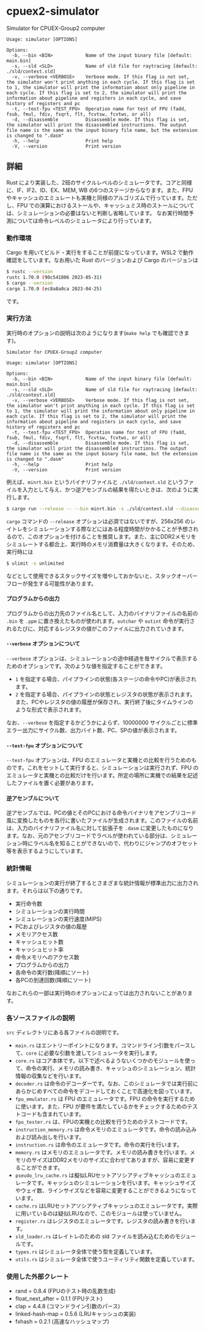 # cpuex2-simulator
Simulator for CPUEX-Group2 computer
```
Usage: simulator [OPTIONS]

Options:
  -b, --bin <BIN>            Name of the input binary file [default: main.bin]
  -s, --sld <SLD>            Name of sld file for raytracing [default: ./sld/contest.sld]
  -v, --verbose <VERBOSE>    Verbose mode. If this flag is not set, the simulator won't print anything in each cycle. If this flag is set to 1, the simulator will print the information about only pipeline in each cycle. If this flag is set to 2, the simulator will print the information about pipeline and registers in each cycle, and save history of registers and pc
  -t, --test-fpu <TEST_FPU>  Operation name for test of FPU (fadd, fsub, fmul, fdiv, fsqrt, flt, fcvtsw, fcvtws, or all)
  -d, --disassemble          Disassemble mode. If this flag is set, the simulator will print the disassembled instructions. The output file name is the same as the input binary file name, but the extension is changed to ".dasm"
  -h, --help                 Print help
  -V, --version              Print version
```

## 詳細
Rust により実装した、2班のサイクルレベルのシミュレータです。コアと同様に、IF、IF2、ID、EX、MEM, WB の6つのステージからなります。また、FPU やキャッシュのエミュレートも実機と同様のアルゴリズムで行っています。ただし、FPU での演算におけるストールや、キャッシュミス時のストールについては、シミュレーションの必要はないと判断し省略しています。
なお実行時間予測については命令レベルのシミュレータにより行っています。

### 動作環境
Cargo を用いてビルド・実行をすることが前提になっています。WSL2 で動作確認をしています。なお用いた Rust のバージョンおよび Cargo のバージョンは
```sh
$ rustc --version
rustc 1.70.0 (90c541806 2023-05-31)
$ cargo --version
cargo 1.70.0 (ec8a8a0ca 2023-04-25)
```
です。

### 実行方法
実行時のオプションの説明は次のようになります(`make help` でも確認できます)。
```
Simulator for CPUEX-Group2 computer

Usage: simulator [OPTIONS]

Options:
  -b, --bin <BIN>            Name of the input binary file [default: main.bin]
  -s, --sld <SLD>            Name of sld file for raytracing [default: ./sld/contest.sld]
  -v, --verbose <VERBOSE>    Verbose mode. If this flag is not set, the simulator won't print anything in each cycle. If this flag is set to 1, the simulator will print the information about only pipeline in each cycle. If this flag is set to 2, the simulator will print the information about pipeline and registers in each cycle, and save history of registers and pc
  -t, --test-fpu <TEST_FPU>  Operation name for test of FPU (fadd, fsub, fmul, fdiv, fsqrt, flt, fcvtsw, fcvtws, or all)
  -d, --disassemble          Disassemble mode. If this flag is set, the simulator will print the disassembled instructions. The output file name is the same as the input binary file name, but the extension is changed to ".dasm"
  -h, --help                 Print help
  -V, --version              Print version
```
例えば、`minrt.bin` というバイナリファイルと `./sld/contest.sld` というファイルを入力として与え、かつ逆アセンブルの結果を得たいときは、次のように実行します。
```sh
$ cargo run --release -- --bin minrt.bin -s ./sld/contest.sld --disassemble
```
`cargo` コマンドの `--release` オプションは必須ではないですが、256x256 のレイトレをシミュレーションする際などにはある程度時間がかかることが予想されるので、このオプションを付けることを推奨します。また、主にDDR2メモリをシミュレートする都合上、実行時のメモリ消費量は大きくなります。そのため、実行時には
```sh
$ ulimit -s unlimited
```
などとして使用できるスタックサイズを増やしておかないと、スタックオーバーフローが発生する可能性があります。

#### プログラムからの出力
プログラムからの出力先のファイル名として、入力のバイナリファイルの名前の `.bin` を `.ppm` に置き換えたものが使われます。`outchar` や `outint` 命令が実行されるたびに、対応するレジスタの値がこのファイルに出力されていきます。

#### `--verbose` オプションについて　
`--verbose` オプションは、シミュレーションの途中経過を毎サイクルで表示するためのオプションです。次のような値を指定することができます。
- `1` を指定する場合、パイプラインの状態(各ステージの命令やPC)が表示されます。
- `2` を指定する場合、パイプラインの状態とレジスタの状態が表示されます。また、PCやレジスタの値の履歴が保存され、実行終了後にタイムラインのような形式で表示されます。

なお、`--verbose` を指定するかどうかによらず、10000000 サイクルごとに標準エラー出力にサイクル数、出力バイト数、PC、SPの値が表示されます。

#### `--test-fpu` オプションについて
`--test-fpu` オプションは、FPU のエミュレータと実機との比較を行うためのものです。これをセットして実行すると、シミュレーションは実行されず、FPU のエミュレータと実機との比較だけを行います。所定の場所に実機での結果を記述したファイルを置く必要があります。

#### 逆アセンブルについて
逆アセンブルでは、PCの値とそのPCにおける命令バイナリをアセンブリコード風に変換したものを各行に書いたファイルが生成されます。このファイルの名前は、入力のバイナリファイル名に対して拡張子を `.dasm` に変更したものになります。なお、元のアセンブリコードでラベルが使われている部分は、シミュレーション時にラベル名を知ることができないので、代わりにジャンプのオフセット等を表示するようにしています。

### 統計情報
シミュレーションの実行が終了するとさまざまな統計情報が標準出力に出力されます。それらは以下の通りです。
- 実行命令数
- シミュレーションの実行時間
- シミュレーションの実行速度(MIPS)
- PCおよびレジスタの値の履歴
- メモリアクセス数
- キャッシュヒット数
- キャッシュヒット率
- 命令メモリへのアクセス数
- プログラムからの出力
- 各命令の実行数(降順にソート)
- 各PCの到達回数(降順にソート)

なおこれらの一部は実行時のオプションによっては出力されないことがあります。

### 各ソースファイルの説明
`src` ディレクトリにある各ファイルの説明です。
- `main.rs` はエントリーポイントになります。コマンドライン引数をパースして、`core` に必要な引数を渡してシミュレータを実行します。
- `core.rs` はコア本体です。以下で述べるようないくつかのモジュールを使って、命令の実行、メモリの読み書き、キャッシュのシミュレーション、統計情報の収集などを行います。
- `decoder.rs` は命令のデコーダーです。なお、このシミュレータでは実行前にあらかじめすべての命令をデコードしておくことで高速化を図っています。
- `fpu_emulator.rs` は FPU のエミュレータです。FPU の命令を実行するために使います。また、FPU が要件を満たしているかをチェックするためのテストコードも含まれています。
- `fpu_tester.rs` は、FPUの実機との比較を行うためのテストコードです。
- `instruction_memory.rs` は命令メモリのエミュレータです。命令の読み込みおよび読み出しを行います。
- `instruction.rs` は命令のエミュレータです。命令の実行を行います。
- `memory.rs` はメモリのエミュレータです。メモリの読み書きを行います。メモリのサイズはDDR2メモリのサイズに合わせてありますが、容易に変更することができます。
- `pseudo_lru_cache.rs` は擬似LRUセットアソシアティブキャッシュのエミュレータです。キャッシュのシミュレーションを行います。キャッシュサイズやウェイ数、ラインサイズなどを容易に変更することができるようになっています。
- `cache.rs` はLRUセットアソシアティブキャッシュのエミュレータです。実際に用いているのは疑似LRUなので、このモジュールは使っていません。
- `register.rs` はレジスタのエミュレータです。レジスタの読み書きを行います。
- `sld_loader.rs` はレイトレのための sld ファイルを読み込むためのモジュールです。
- `types.rs` はシミュレータ全体で使う型を定義しています。
- `utils.rs` はシミュレータ全体で使うユーティリティ関数を定義しています。

### 使用した外部クレート
- rand = 0.8.4 (FPUのテスト時の乱数生成)
- float_next_after = 0.1.1 (FPUテスト)
- clap = 4.4.8 (コマンドライン引数のパース)
- linked-hash-map = 0.5.6 (LRUキャッシュの実装)
- fxhash = 0.2.1 (高速なハッシュマップ)
